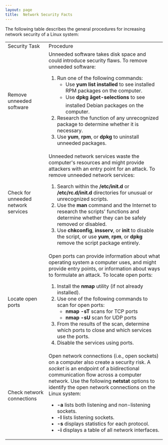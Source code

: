 ```yaml
---
layout: page
title:  Network Security Facts
---
```


The following table describes the general procedures for increasing network
security of a Linux system:

<table>

<tr> <td>Security Task</td> <td>Procedure</td>

</tr>

<tr> <td>Remove unneeded software</td> <td>Unneeded software takes disk space
and could introduce security flaws. To remove unneeded software:

<ol>

<li>Run one of the following commands:

<ul>

<li>Use <b>yum list installed</b> to see installed RPM packages on the
computer.

</li>

<li>Use <b>dpkg âget-selections</b> to see installed Debian packages on the
computer.

</li>

</ul>

</li>

<li>Research the function of any unrecognized package to determine whether it
is necessary.

</li>

<li>Use <b>yum</b>, <b>rpm</b>, or <b>dpkg</b> to uninstall unneeded packages.

</li>

</ol> </td>

</tr>

<tr> <td>Check for unneeded network services</td> <td>Unneeded network
services waste the computer's resources and might provide attackers with an
entry point for an attack. To remove unneeded network services:

<ol>

<li>Search within the <b>/etc/init.d</b> or <b>/etc/rc.d/init.d
</b>directories for unusual or unrecognized scripts.

</li>

<li>Use the <b>man</b> command and the Internet to research the scripts'
functions and determine whether they can be safely removed or disabled.

</li>

<li>Use <b>chkconfig</b>, <b>insserv</b>, or <b>init</b> to disable the
script, or use <b>yum</b>, <b>rpm</b>, or <b>dpkg</b> remove the script
package entirely.

</li>

</ol> </td>

</tr>

<tr> <td>Locate open ports</td> <td>Open ports can provide information about
what operating system a computer uses, and might provide entry points, or
information about ways to formulate an attack. To locate open ports:

<ol>

<li>Install the <b>nmap</b> utility (if not already installed).

</li>

<li>Use one of the following commands to scan for open ports:

<ul>

<li><b>nmap -sT</b> scans for TCP ports

</li>

<li><b>nmap -sU</b> scan for UDP ports

</li>

</ul>

</li>

<li>From the results of the scan, determine which ports to close and which
services use the ports.

</li>

<li>Disable the services using ports.

</li>

</ol> </td>

</tr>

<tr> <td>Check network connections</td> <td>Open network connections (i.e.,
open sockets) on a computer also create a security risk. A <i>socket</i> is an
endpoint of a bidirectional communication flow across a computer network. Use
the following <b>netstat</b> options to identify the open network connections
on the Linux system:

<ul>

<li><b>-a </b>lists both listening and non-listening sockets.

</li>

<li><b>-l </b>lists listening sockets.

</li>

<li><b>-s</b> displays statistics for each protocol.

</li>

<li><b>-i</b> displays a table of all network interfaces.

</li>

</ul> </td>

</tr> </table>

